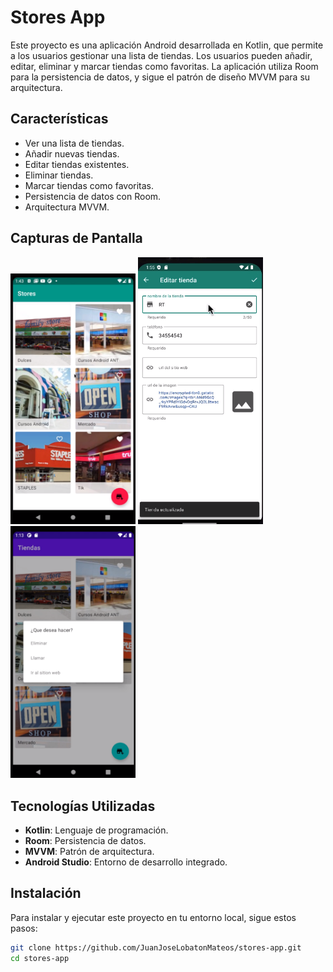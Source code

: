 # Stores App

Este proyecto es una aplicación Android desarrollada en Kotlin, que permite a los usuarios gestionar una lista de tiendas. Los usuarios pueden añadir, editar, eliminar y marcar tiendas como favoritas. La aplicación utiliza Room para la persistencia de datos, y sigue el patrón de diseño MVVM para su arquitectura.

## Características

- Ver una lista de tiendas.
- Añadir nuevas tiendas.
- Editar tiendas existentes.
- Eliminar tiendas.
- Marcar tiendas como favoritas.
- Persistencia de datos con Room.
- Arquitectura MVVM.

## Capturas de Pantalla

<img src="media/Screenshot1.png" width="200" alt="Screenshot 1">        <img src="media/Screenshot2.png" width="200" alt="Screenshot 2">      <img src="media/Screenshot3.png" width="200" alt="Screenshot 3">

## Tecnologías Utilizadas

- **Kotlin**: Lenguaje de programación.
- **Room**: Persistencia de datos.
- **MVVM**: Patrón de arquitectura.
- **Android Studio**: Entorno de desarrollo integrado.

## Instalación

Para instalar y ejecutar este proyecto en tu entorno local, sigue estos pasos:

```bash
git clone https://github.com/JuanJoseLobatonMateos/stores-app.git
cd stores-app
